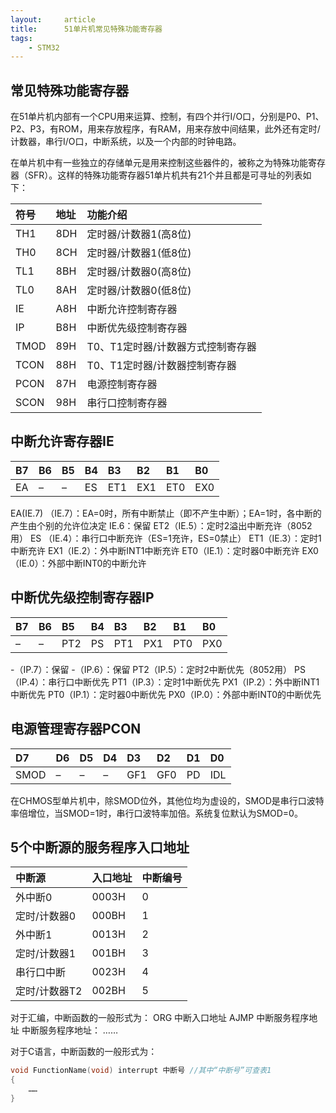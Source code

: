 ```yaml
---
layout:     article
title:      51单片机常见特殊功能寄存器
tags:
    - STM32
---
```


## 常见特殊功能寄存器
在51单片机内部有一个CPU用来运算、控制，有四个并行I/O口，分别是P0、P1、P2、P3，有ROM，用来存放程序，有RAM，用来存放中间结果，此外还有定时/计数器，串行I/O口，中断系统，以及一个内部的时钟电路。

在单片机中有一些独立的存储单元是用来控制这些器件的，被称之为特殊功能寄存器（SFR）。这样的特殊功能寄存器51单片机共有21个并且都是可寻址的列表如下：

|符号	|地址	|功能介绍|
|:----|:---|:-----|
|TH1	|8DH	|定时器/计数器1(高8位)|
|TH0	|8CH	|定时器/计数器1(低8位)|
|TL1	|8BH	|定时器/计数器0(高8位)|
|TL0	|8AH	|定时器/计数器0(低8位)|
|IE	  |A8H  	|中断允许控制寄存器|
|IP	|B8H	|中断优先级控制寄存器|
|TMOD	|89H	|T0、T1定时器/计数器方式控制寄存器|
|TCON	|88H	|T0、T1定时器/计数器控制寄存器|
|PCON	|87H	|电源控制寄存器|
|SCON	|98H	|串行口控制寄存器|

## 中断允许寄存器IE

|B7	|B6	|B5	|B4	|B3|B2|B1	|B0|
|:-|:-|:-|:-|:-|:-|:-|:-|
|EA	|–|	–	|ES|	ET1|	EX1|	ET0|	EX0|

EA(IE.7) （IE.7）：EA=0时，所有中断禁止（即不产生中断）；EA=1时，各中断的产生由个别的允许位决定
IE.6：保留
ET2（IE.5）：定时2溢出中断充许（8052用）
ES （IE.4）：串行口中断充许（ES=1充许，ES=0禁止）
ET1（IE.3）：定时1中断充许
EX1（IE.2）：外中断INT1中断充许
ET0（IE.1）：定时器0中断充许
EX0（IE.0）：外部中断INT0的中断允许

## 中断优先级控制寄存器IP

|B7	|B6	|B5	|B4	|B3|	B2|	B1|	B0|
|:-|:-|:-|:-|:-|:-|:-|:-|
|–|	–|	PT2|	PS|	PT1|	PX1|	PT0|	PX0|
-（IP.7）：保留
-（IP.6）：保留
PT2（IP.5）：定时2中断优先（8052用）
PS （IP.4）：串行口中断优先
PT1（IP.3）：定时1中断优先
PX1（IP.2）：外中断INT1中断优先
PT0（IP.1）：定时器0中断优先
PX0（IP.0）：外部中断INT0的中断优先


## 电源管理寄存器PCON
|D7	|D6	|D5|	D4|	D3|	D2|	D1|	D0|
|:-|:-|:-|:-|:-|:-|:-|:-|
|SMOD|	–|	–|	–	|GF1|	GF0|	PD|	IDL|

在CHMOS型单片机中，除SMOD位外，其他位均为虚设的，SMOD是串行口波特率倍增位，当SMOD=1时，串行口波特率加倍。系统复位默认为SMOD=0。

## 5个中断源的服务程序入口地址
|中断源	|入口地址	|中断编号|
|:-|:-|:-|
|外中断0|	0003H|	0|
|定时/计数器0	|000BH	|1|
|外中断1|	0013H|	2|
|定时/计数器1|	001BH|	3|
|串行口中断|	0023H|	4|
|定时/计数器T2|	002BH|	5|
对于汇编，中断函数的一般形式为：
ORG 中断入口地址
AJMP 中断服务程序地址
中断服务程序地址：
……

对于C语言，中断函数的一般形式为：

```c
void FunctionName(void) interrupt 中断号 //其中“中断号”可查表1
{
    ……
}
```

